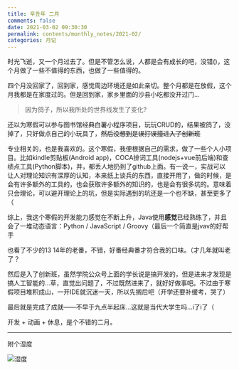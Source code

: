 ```yaml
---
title: 辛丑年 二月
comments: false
date: 2021-03-02 09:30:30
permalink: contents/monthly_notes/2021-02/
categories: 月记
---
```


时光飞逝，又一个月过去了。但是不管怎么说，人都是会有成长的吧，没错()，这个月做了一些不值得的东西，也做了一些值得的。

<!-- more -->

四个月没回家了，回到家，感觉周边环境还是如此亲切。整个月都是在放假，这个月我都是在家度过的。但是回到家，家乡里面的沙县小吃都没开过门...

<blockquote class="blockquote-center">因为鸽子，所以我所处的世界线发生了变化?</blockquote>

还以为寒假可以参与图书馆经典白薯小程序项目，玩玩CRUD的，结果被鸽了，没掉了，只好做点自己的小玩具了，~~然后没想到是误打误撞进入了创新班~~

专业相关的，也是我喜欢的。这个寒假，我便根据自己的需求，做了一些个人小项目。比如kindle剪贴板(Android app)，COCA排词工具(nodejs+vue前后端)和查绩点工具(Python脚本)，并，都丢人地扔到了github上面。有一说一，实战可以让人对理论知识有深厚的认知，本来纸上谈兵的东西，直接开用了，做的时候，是会有许多额外的工具的，也会获取许多额外的知识的，也是会有很多坑的。意味着只会理论，可以避开理论上的坑，但是实际遇到的坑还是一个也不缺，甚至更多了（

综上，我这个寒假的开发能力感觉在不断上升，Java使用**感觉**已经熟练了，并且会了一堆动态语言：Python / JavaScript / Groovy（最后一个简直是jvav的好帮手

也看了不少的13 14年的老番，不错，好番经典番才符合我的口味。（才几年就叫老了？

然后是入了创新班，虽然学院公众号上面的学长说是搞开发的，但是进来才发现是搞人工智能的...草，直觉出问题了，不过既然进来了，就好好做事吧。不过由于寒假项目堆积成山，一开IDE就沉迷一天，所以先搁后吧（开学还要补缓考，哭了）

最后就是完成了成就——不早于九点半起床...这就是当代大学生吗...i了i了（

开发 + 动画 + 休息，是个不错的二月。

---

附个湿度

![湿度](https://cdn.jsdelivr.net/gh/situ2001/assets/img/20210330234114.jpg)
